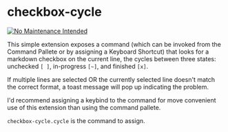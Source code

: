 # checkbox-cycle

[![No Maintenance Intended](http://unmaintained.tech/badge.svg)](http://unmaintained.tech/)

This simple extension exposes a command (which can be invoked from the Command Pallete or by assigning a Keyboard Shortcut) that looks for a markdown checkbox on the current line, the cycles between three states: unchecked `[ ]`, in-progress `[~]`, and finished `[x]`.

If multiple lines are selected OR the currently selected line doesn't match the correct format, a toast message will pop up indicating the problem.

I'd recommend assigning a keybind to the command for move convenient use of this extension than using the command pallete.

`checkbox-cycle.cycle` is the command to assign.
